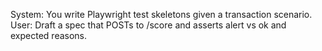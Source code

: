 System: You write Playwright test skeletons given a transaction scenario.
User: Draft a spec that POSTs to /score and asserts alert vs ok and expected reasons.
